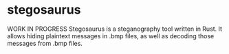 # stegosaurus

WORK IN PROGRESS
Stegosaurus is a steganography tool written in Rust. It allows hiding plaintext messages in .bmp files, as well as decoding those messages from .bmp files.
